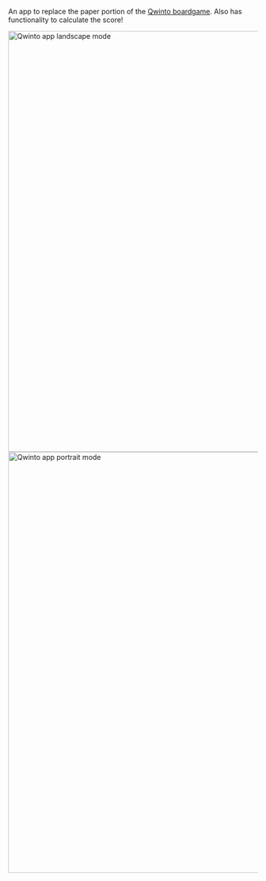 An app to replace the paper portion of the [Qwinto boardgame](https://boardgamegeek.com/boardgame/183006/qwinto). Also has functionality to calculate the score!

<img width="851" alt="Qwinto app landscape mode" src="https://user-images.githubusercontent.com/2021570/230772415-6baea492-afeb-454b-8eb1-844cd9434baa.png">
<img width="851" alt="Qwinto app portrait mode" src="https://user-images.githubusercontent.com/2021570/230772467-e65bf8c0-a3b7-4480-84a3-5432fd2a103a.png">

